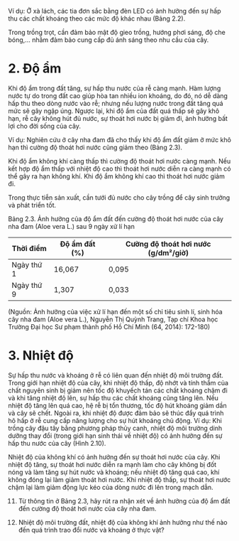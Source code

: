 Ví dụ: Ở xà lách, các tia đơn sắc bằng đèn LED có ảnh hưởng đến sự hấp thu các chất khoáng theo các mức độ khác nhau (Bảng 2.2).

Trong trồng trọt, cần đảm bảo mật độ gieo trồng, hướng phơi sáng, độ che bóng,... nhằm đảm bảo cung cấp đủ ánh sáng theo nhu cầu của cây.

# 2. Độ ẩm

Khi độ ẩm trong đất tăng, sự hấp thu nước của rễ càng mạnh. Hàm lượng nước tự do trong đất cao giúp hòa tan nhiều ion khoáng, do đó, nó dễ dàng hấp thu theo dòng nước vào rễ; nhưng nếu lượng nước trong đất tăng quá mức sẽ gây ngập úng. Ngược lại, khi độ ẩm của đất quá thấp sẽ gây khô hạn, rễ cây không hút đủ nước, sự thoát hơi nước bị giảm đi, ảnh hưởng bất lợi cho đời sống của cây.

Ví dụ: Nghiên cứu ở cây nha đam đã cho thấy khi độ ẩm đất giảm ở mức khô hạn thì cường độ thoát hơi nước cũng giảm theo (Bảng 2.3).

Khi độ ẩm không khí càng thấp thì cường độ thoát hơi nước càng mạnh. Nếu kết hợp độ ẩm thấp với nhiệt độ cao thì thoát hơi nước diễn ra càng mạnh có thể gây ra hạn không khí. Khi độ ẩm không khí cao thì thoát hơi nước giảm đi.

Trong thực tiễn sản xuất, cần tưới đủ nước cho cây trồng để cây sinh trưởng và phát triển tốt.

Bảng 2.3. Ảnh hưởng của độ ẩm đất đến cường độ thoát hơi nước của cây nha đam (Aloe vera L.) sau 9 ngày xử lí hạn

| Thời điểm | Độ ẩm đất (%) | Cường độ thoát hơi nước (g/dm²/giờ) |
|-----------|---------------|-------------------------------------|
| Ngày thứ 1 | 16,067 | 0,095 |
| Ngày thứ 9 | 1,307 | 0,033 |

(Nguồn: Ảnh hưởng của việc xử lí hạn đến một số chỉ tiêu sinh lí, sinh hóa cây nha đam (Aloe vera L.), Nguyễn Thị Quỳnh Trang, Tạp chí Khoa học Trường Đại học Sư phạm thành phố Hồ Chí Minh (64, 2014): 172-180)

# 3. Nhiệt độ

Sự hấp thu nước và khoáng ở rễ có liên quan đến nhiệt độ môi trường đất. Trong giới hạn nhiệt độ của cây, khi nhiệt độ thấp, độ nhớt và tính thẩm của chất nguyên sinh bị giảm nên tốc độ khuyếch tán các chất khoáng chậm đi và khi tăng nhiệt độ lên, sự hấp thu các chất khoáng cũng tăng lên. Nếu nhiệt độ tăng lên quá cao, hệ rễ bị tổn thương, tốc độ hút khoáng giảm dần và cây sẽ chết. Ngoài ra, khi nhiệt độ được đảm bảo sẽ thúc đẩy quá trình hô hấp ở rễ cung cấp năng lượng cho sự hút khoáng chủ động. Ví dụ: Khi trồng cây đậu tây bằng phương pháp thủy canh, nhiệt độ môi trường dinh dưỡng thay đổi (trong giới hạn sinh thái về nhiệt độ) có ảnh hưởng đến sự hấp thu nước của cây (Hình 2.10).

Nhiệt độ của không khí có ảnh hưởng đến sự thoát hơi nước của cây. Khi nhiệt độ tăng, sự thoát hơi nước diễn ra mạnh làm cho cây không bị đốt nóng và làm tăng sự hút nước và khoáng; nếu nhiệt độ tăng quá cao, khí không đóng lại làm giảm thoát hơi nước. Khi nhiệt độ thấp, sự thoát hơi nước chậm lại làm giảm động lực kéo của dòng nước đi lên trong mạch dẫn.

11. Từ thông tin ở Bảng 2.3, hãy rút ra nhận xét về ảnh hưởng của độ ẩm đất đến cường độ thoát hơi nước của cây nha đam.

12. Nhiệt độ môi trường đất, nhiệt độ của không khí ảnh hưởng như thế nào đến quá trình trao đổi nước và khoáng ở thực vật?